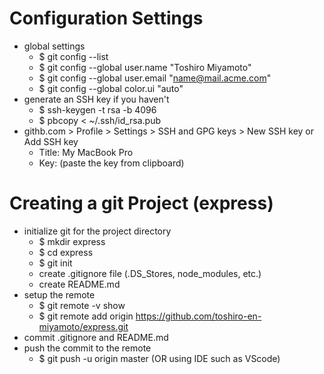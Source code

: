 # Configuration Settings
* global settings
  * $ git config --list
  * $ git config --global user.name "Toshiro Miyamoto"
  * $ git config --global user.email "name@mail.acme.com"
  * $ git config --global color.ui "auto"
* generate an SSH key if you haven't
  * $ ssh-keygen -t rsa -b 4096
  * $ pbcopy < ~/.ssh/id_rsa.pub
* githb.com > Profile > Settings > SSH and GPG keys > New SSH key or Add SSH key
  * Title: My MacBook Pro
  * Key: (paste the key from clipboard)
# Creating a git Project (express)
* initialize git for the project directory
  * $ mkdir express
  * $ cd express
  * $ git init
  * create .gitignore file (.DS_Stores, node_modules, etc.)
  * create README.md
* setup the remote
  * $ git remote -v show
  * $ git remote add origin https://github.com/toshiro-en-miyamoto/express.git
* commit .gitignore and README.md
* push the commit to the remote
  * $ git push -u origin master (OR using IDE such as VScode)
